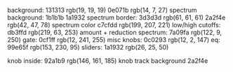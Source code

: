 background:                     131313 rgb(19, 19, 19)
                                0e071b rgb(14, 7, 27)
spectrum background:            1b1b1b 
                                1a1932
spectrum border:                3d3d3d rgb(61, 61, 61)
                                2a2f4e rgb(42, 47, 78)
spectrum color                  c7cfdd rgb(199, 207, 221)
low/high cutoffs:               db3ffd rgb(219, 63, 253)
amount + reduction spectrum:    7a09fa rgb(122, 9, 250)
gate:                           0cf1ff rgb(12, 241, 255)
misc knobs:                     0c0293 rgb(12, 2, 147)
eq:                             99e65f rgb(153, 230, 95)
sliders:                        1a1932 rgb(26, 25, 50)

knob inside:                    92a1b9 rgb(146, 161, 185)
knob track background           2a2f4e
